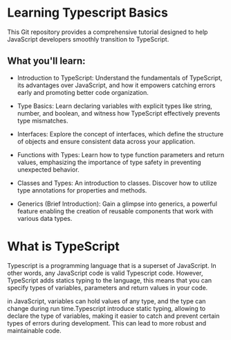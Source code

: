 # Learning Typescript Basics
This Git repository provides a comprehensive tutorial designed to help JavaScript developers smoothly transition to TypeScript.

## What you'll learn:
- Introduction to TypeScript: Understand the fundamentals of TypeScript, its advantages over JavaScript, and how it empowers catching errors early and promoting better code organization.

- Type Basics: Learn declaring variables with explicit types like string, number, and boolean, and witness how TypeScript effectively prevents type mismatches.

- Interfaces: Explore the concept of interfaces, which define the structure of objects and ensure consistent data across your application.

- Functions with Types: Learn how to type function parameters and return values, emphasizing the importance of type safety in preventing unexpected behavior.

- Classes and Types: An introduction to classes. Discover how to utilize type annotations for properties and methods.

- Generics (Brief Introduction): Gain a glimpse into generics, a powerful feature enabling the creation of reusable components that work with various data types.

# What is TypeScript
Typescript is a programming language that is a superset of JavaScript. In other words, any JavaScript code is valid Typescript code. However, TypeScript adds statics typing to the language, this means that you can specify types of variables, parameters and return values in your code.

in JavaScript, variables can hold values of any type, and the type can change during run time.Typescript introduce static typing, allowing to declare the type of variables, making it easier to catch and prevent certain types of errors during development. This can lead to more robust and maintainable code.